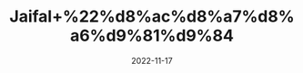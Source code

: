 ---
title: 'Jaifal+%22%d8%ac%d8%a7%d8%a6%d9%81%d9%84'
date: '2022-11-17' 
metatag: '' 
inventory: '0' 
draft: false 
# meta description 
shortDescripton: 'Nutmeg%22+Jaifal+is+valued+as+a+potent+aphrodisiac%2c+digestive+stimulant%2c+essential+oil+easing+the+pain+associated+with+headaches+and+treats+common+cold%2c+cough+and+asthma'
description: 'Spices+%d9%85%d8%b5%d8%a7%d9%84%d8%ad%db%92'
longdescription: ''
tags: ''
brand: ''
subCategory: ''
sellCount: '0'
featured: True
# product Price
price: '30.0'
# Product Short Description
shortDescription: 'Nutmeg%22+Jaifal+is+valued+as+a+potent+aphrodisiac%2c+digestive+stimulant%2c+essential+oil+easing+the+pain+associated+with+headaches+and+treats+common+cold%2c+cough+and+asthma'
productID: 'EAF5182F-212A-ED11-9968-005056B3A416'
type: 'products'
category: 'Spices+%d9%85%d8%b5%d8%a7%d9%84%d8%ad%db%92' 
thumnailproduct: 'https://eraconnect.blob.core.windows.net/product-images/aminsaddiquidawakhana/EAF5182F-212A-ED11-9968-005056B3A416.webp' 
images:
  - image: 'https://eraconnect.blob.core.windows.net/product-images/aminsaddiquidawakhana/EAF5182F-212A-ED11-9968-005056B3A416.webp'  
Variants:
---